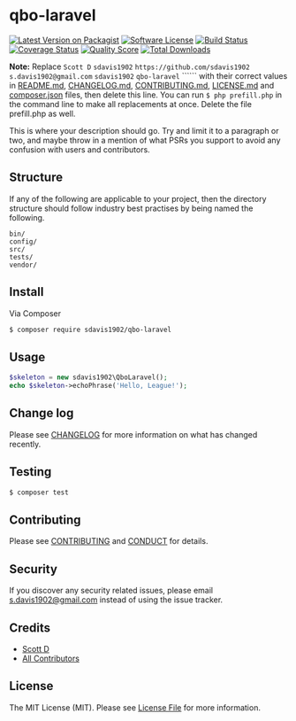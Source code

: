 # qbo-laravel

[![Latest Version on Packagist][ico-version]][link-packagist]
[![Software License][ico-license]](LICENSE.md)
[![Build Status][ico-travis]][link-travis]
[![Coverage Status][ico-scrutinizer]][link-scrutinizer]
[![Quality Score][ico-code-quality]][link-code-quality]
[![Total Downloads][ico-downloads]][link-downloads]

**Note:** Replace ```Scott D``` ```sdavis1902``` ```https://github.com/sdavis1902``` ```s.davis1902@gmail.com``` ```sdavis1902``` ```qbo-laravel``` `````` with their correct values in [README.md](README.md), [CHANGELOG.md](CHANGELOG.md), [CONTRIBUTING.md](CONTRIBUTING.md), [LICENSE.md](LICENSE.md) and [composer.json](composer.json) files, then delete this line. You can run `$ php prefill.php` in the command line to make all replacements at once. Delete the file prefill.php as well.

This is where your description should go. Try and limit it to a paragraph or two, and maybe throw in a mention of what
PSRs you support to avoid any confusion with users and contributors.

## Structure

If any of the following are applicable to your project, then the directory structure should follow industry best practises by being named the following.

```
bin/        
config/
src/
tests/
vendor/
```


## Install

Via Composer

``` bash
$ composer require sdavis1902/qbo-laravel
```

## Usage

``` php
$skeleton = new sdavis1902\QboLaravel();
echo $skeleton->echoPhrase('Hello, League!');
```

## Change log

Please see [CHANGELOG](CHANGELOG.md) for more information on what has changed recently.

## Testing

``` bash
$ composer test
```

## Contributing

Please see [CONTRIBUTING](CONTRIBUTING.md) and [CONDUCT](CONDUCT.md) for details.

## Security

If you discover any security related issues, please email s.davis1902@gmail.com instead of using the issue tracker.

## Credits

- [Scott D][link-author]
- [All Contributors][link-contributors]

## License

The MIT License (MIT). Please see [License File](LICENSE.md) for more information.

[ico-version]: https://img.shields.io/packagist/v/sdavis1902/qbo-laravel.svg?style=flat-square
[ico-license]: https://img.shields.io/badge/license-MIT-brightgreen.svg?style=flat-square
[ico-travis]: https://img.shields.io/travis/sdavis1902/qbo-laravel/master.svg?style=flat-square
[ico-scrutinizer]: https://img.shields.io/scrutinizer/coverage/g/sdavis1902/qbo-laravel.svg?style=flat-square
[ico-code-quality]: https://img.shields.io/scrutinizer/g/sdavis1902/qbo-laravel.svg?style=flat-square
[ico-downloads]: https://img.shields.io/packagist/dt/sdavis1902/qbo-laravel.svg?style=flat-square

[link-packagist]: https://packagist.org/packages/sdavis1902/qbo-laravel
[link-travis]: https://travis-ci.org/sdavis1902/qbo-laravel
[link-scrutinizer]: https://scrutinizer-ci.com/g/sdavis1902/qbo-laravel/code-structure
[link-code-quality]: https://scrutinizer-ci.com/g/sdavis1902/qbo-laravel
[link-downloads]: https://packagist.org/packages/sdavis1902/qbo-laravel
[link-author]: https://github.com/sdavis1902
[link-contributors]: ../../contributors
